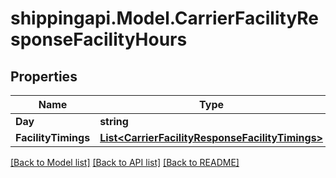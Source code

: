 
# shippingapi.Model.CarrierFacilityResponseFacilityHours

## Properties

Name | Type | Description | Notes
------------ | ------------- | ------------- | -------------
**Day** | **string** |  | [optional] 
**FacilityTimings** | [**List&lt;CarrierFacilityResponseFacilityTimings&gt;**](CarrierFacilityResponseFacilityTimings.md) |  | [optional] 

[[Back to Model list]](../README.md#documentation-for-models)
[[Back to API list]](../README.md#documentation-for-api-endpoints)
[[Back to README]](../README.md)

